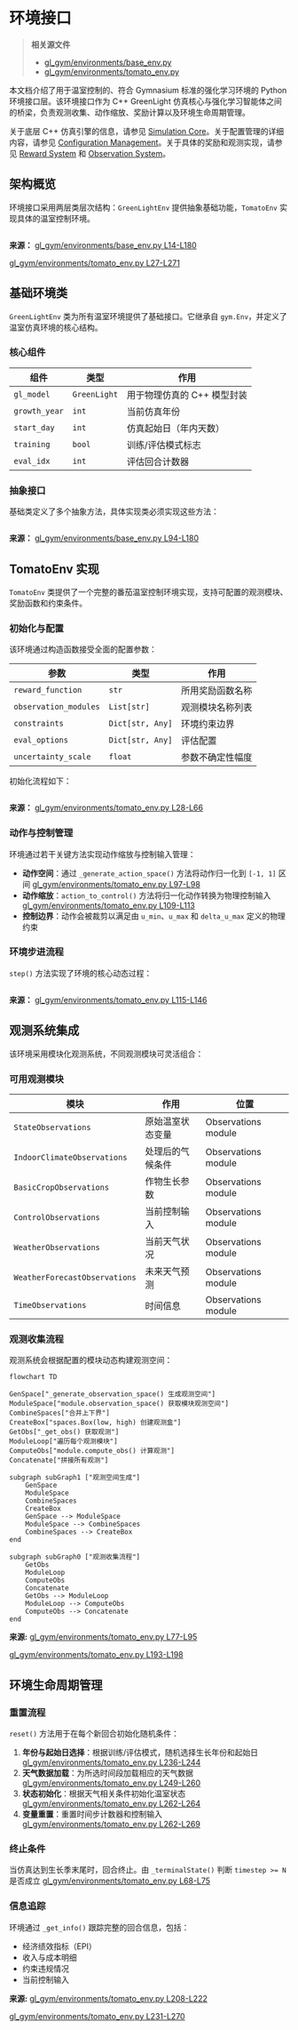 # 环境接口

> **相关源文件**
> * [gl_gym/environments/base_env.py](https://github.com/BartvLaatum/GreenLight-Gym2/blob/f4a2727d/gl_gym/environments/base_env.py)
> * [gl_gym/environments/tomato_env.py](https://github.com/BartvLaatum/GreenLight-Gym2/blob/f4a2727d/gl_gym/environments/tomato_env.py)

本文档介绍了用于温室控制的、符合 Gymnasium 标准的强化学习环境的 Python 环境接口层。该环境接口作为 C++ GreenLight 仿真核心与强化学习智能体之间的桥梁，负责观测收集、动作缩放、奖励计算以及环境生命周期管理。

关于底层 C++ 仿真引擎的信息，请参见 [Simulation Core](/BartvLaatum/GreenLight-Gym2/3.1-simulation-core)。关于配置管理的详细内容，请参见 [Configuration Management](/BartvLaatum/GreenLight-Gym2/3.3-configuration-management)。关于具体的奖励和观测实现，请参见 [Reward System](/BartvLaatum/GreenLight-Gym2/6.1-reward-system) 和 [Observation System](/BartvLaatum/GreenLight-Gym2/6.2-observation-system)。

## 架构概览

环境接口采用两层类层次结构：`GreenLightEnv` 提供抽象基础功能，`TomatoEnv` 实现具体的温室控制环境。

```

```

**来源：** [gl_gym/environments/base_env.py L14-L180](https://github.com/BartvLaatum/GreenLight-Gym2/blob/f4a2727d/gl_gym/environments/base_env.py#L14-L180)

 [gl_gym/environments/tomato_env.py L27-L271](https://github.com/BartvLaatum/GreenLight-Gym2/blob/f4a2727d/gl_gym/environments/tomato_env.py#L27-L271)

## 基础环境类

`GreenLightEnv` 类为所有温室环境提供了基础接口。它继承自 `gym.Env`，并定义了温室仿真环境的核心结构。

### 核心组件

| 组件 | 类型 | 作用 |
| --- | --- | --- |
| `gl_model` | `GreenLight` | 用于物理仿真的 C++ 模型封装 |
| `growth_year` | `int` | 当前仿真年份 |
| `start_day` | `int` | 仿真起始日（年内天数） |
| `training` | `bool` | 训练/评估模式标志 |
| `eval_idx` | `int` | 评估回合计数器 |

### 抽象接口

基础类定义了多个抽象方法，具体实现类必须实现这些方法：

```

```

**来源：** [gl_gym/environments/base_env.py L94-L180](https://github.com/BartvLaatum/GreenLight-Gym2/blob/f4a2727d/gl_gym/environments/base_env.py#L94-L180)

## TomatoEnv 实现

`TomatoEnv` 类提供了一个完整的番茄温室控制环境实现，支持可配置的观测模块、奖励函数和约束条件。

### 初始化与配置

该环境通过构造函数接受全面的配置参数：

| 参数 | 类型 | 作用 |
| --- | --- | --- |
| `reward_function` | `str` | 所用奖励函数名称 |
| `observation_modules` | `List[str]` | 观测模块名称列表 |
| `constraints` | `Dict[str, Any]` | 环境约束边界 |
| `eval_options` | `Dict[str, Any]` | 评估配置 |
| `uncertainty_scale` | `float` | 参数不确定性幅度 |

初始化流程如下：

```

```

**来源：** [gl_gym/environments/tomato_env.py L28-L66](https://github.com/BartvLaatum/GreenLight-Gym2/blob/f4a2727d/gl_gym/environments/tomato_env.py#L28-L66)

### 动作与控制管理

环境通过若干关键方法实现动作缩放与控制输入管理：

* **动作空间**：通过 `_generate_action_space()` 方法将动作归一化到 `[-1, 1]` 区间 [gl_gym/environments/tomato_env.py L97-L98](https://github.com/BartvLaatum/GreenLight-Gym2/blob/f4a2727d/gl_gym/environments/tomato_env.py#L97-L98)
* **动作缩放**：`action_to_control()` 方法将归一化动作转换为物理控制输入 [gl_gym/environments/tomato_env.py L109-L113](https://github.com/BartvLaatum/GreenLight-Gym2/blob/f4a2727d/gl_gym/environments/tomato_env.py#L109-L113)
* **控制边界**：动作会被裁剪以满足由 `u_min`、`u_max` 和 `delta_u_max` 定义的物理约束

### 环境步进流程

`step()` 方法实现了环境的核心动态过程：

```

```

**来源：** [gl_gym/environments/tomato_env.py L115-L146](https://github.com/BartvLaatum/GreenLight-Gym2/blob/f4a2727d/gl_gym/environments/tomato_env.py#L115-L146)

## 观测系统集成

该环境采用模块化观测系统，不同观测模块可灵活组合：

### 可用观测模块

| 模块 | 作用 | 位置 |
| --- | --- | --- |
| `StateObservations` | 原始温室状态变量 | Observations module |
| `IndoorClimateObservations` | 处理后的气候条件 | Observations module |
| `BasicCropObservations` | 作物生长参数 | Observations module |
| `ControlObservations` | 当前控制输入 | Observations module |
| `WeatherObservations` | 当前天气状况 | Observations module |
| `WeatherForecastObservations` | 未来天气预测 | Observations module |
| `TimeObservations` | 时间信息 | Observations module |

### 观测收集流程

观测系统会根据配置的模块动态构建观测空间：

```mermaid
flowchart TD

GenSpace["_generate_observation_space() 生成观测空间"]
ModuleSpace["module.observation_space() 获取模块观测空间"]
CombineSpaces["合并上下界"]
CreateBox["spaces.Box(low, high) 创建观测盒"]
GetObs["_get_obs() 获取观测"]
ModuleLoop["遍历每个观测模块"]
ComputeObs["module.compute_obs() 计算观测"]
Concatenate["拼接所有观测"]

subgraph subGraph1 ["观测空间生成"]
    GenSpace
    ModuleSpace
    CombineSpaces
    CreateBox
    GenSpace --> ModuleSpace
    ModuleSpace --> CombineSpaces
    CombineSpaces --> CreateBox
end

subgraph subGraph0 ["观测收集流程"]
    GetObs
    ModuleLoop
    ComputeObs
    Concatenate
    GetObs --> ModuleLoop
    ModuleLoop --> ComputeObs
    ComputeObs --> Concatenate
end
```

**来源:** [gl_gym/environments/tomato_env.py L77-L95](https://github.com/BartvLaatum/GreenLight-Gym2/blob/f4a2727d/gl_gym/environments/tomato_env.py#L77-L95)

 [gl_gym/environments/tomato_env.py L193-L198](https://github.com/BartvLaatum/GreenLight-Gym2/blob/f4a2727d/gl_gym/environments/tomato_env.py#L193-L198)

## 环境生命周期管理

### 重置流程

`reset()` 方法用于在每个新回合初始化随机条件：

1. **年份与起始日选择**：根据训练/评估模式，随机选择生长年份和起始日 [gl_gym/environments/tomato_env.py L236-L244](https://github.com/BartvLaatum/GreenLight-Gym2/blob/f4a2727d/gl_gym/environments/tomato_env.py#L236-L244)
2. **天气数据加载**：为所选时间段加载相应的天气数据 [gl_gym/environments/tomato_env.py L249-L260](https://github.com/BartvLaatum/GreenLight-Gym2/blob/f4a2727d/gl_gym/environments/tomato_env.py#L249-L260)
3. **状态初始化**：根据天气相关条件初始化温室状态 [gl_gym/environments/tomato_env.py L262-L264](https://github.com/BartvLaatum/GreenLight-Gym2/blob/f4a2727d/gl_gym/environments/tomato_env.py#L262-L264)
4. **变量重置**：重置时间步计数器和控制输入 [gl_gym/environments/tomato_env.py L262-L269](https://github.com/BartvLaatum/GreenLight-Gym2/blob/f4a2727d/gl_gym/environments/tomato_env.py#L262-L269)

### 终止条件

当仿真达到生长季末尾时，回合终止。由 `_terminalState()` 判断 `timestep >= N` 是否成立 [gl_gym/environments/tomato_env.py L68-L75](https://github.com/BartvLaatum/GreenLight-Gym2/blob/f4a2727d/gl_gym/environments/tomato_env.py#L68-L75)

### 信息追踪

环境通过 `_get_info()` 跟踪完整的回合信息，包括：

* 经济绩效指标（EPI）
* 收入与成本明细
* 约束违规情况
* 当前控制输入

**来源:** [gl_gym/environments/tomato_env.py L208-L222](https://github.com/BartvLaatum/GreenLight-Gym2/blob/f4a2727d/gl_gym/environments/tomato_env.py#L208-L222)

 [gl_gym/environments/tomato_env.py L231-L270](https://github.com/BartvLaatum/GreenLight-Gym2/blob/f4a2727d/gl_gym/environments/tomato_env.py#L231-L270)